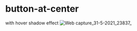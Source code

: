 # button-at-center
with hover shadow effect
![Web capture_31-5-2021_23837_](https://user-images.githubusercontent.com/74392722/123675471-63566b00-d860-11eb-931d-1acdfb760a19.jpeg)
